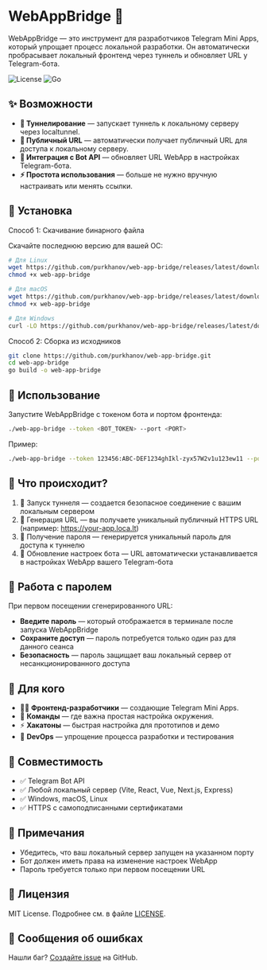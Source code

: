 # WebAppBridge 🚀

WebAppBridge — это инструмент для разработчиков Telegram Mini Apps, который упрощает процесс локальной разработки. Он автоматически пробрасывает локальный фронтенд через туннель и обновляет URL у Telegram-бота.

![License](https://img.shields.io/badge/license-MIT-green) 
![Go](https://img.shields.io/badge/Go-1.18%2B-blue)

## ✨ Возможности

- **🚀 Туннелирование** — запускает туннель к локальному серверу через localtunnel.
- **🔗 Публичный URL** — автоматически получает публичный URL для доступа к локальному серверу.
- **🤖 Интеграция с Bot API** — обновляет URL WebApp в настройках Telegram-бота.
- **⚡ Простота использования** — больше не нужно вручную настраивать или менять ссылки.

## 🔧 Установка

Способ 1: Скачивание бинарного файла

Скачайте последнюю версию для вашей ОС:
```bash
# Для Linux
wget https://github.com/purkhanov/web-app-bridge/releases/latest/download/web-app-bridge-linux-amd64 -O web-app-bridge
chmod +x web-app-bridge

# Для macOS
wget https://github.com/purkhanov/web-app-bridge/releases/latest/download/web-app-bridge-darwin-amd64 -O web-app-bridge
chmod +x web-app-bridge

# Для Windows
curl -LO https://github.com/purkhanov/web-app-bridge/releases/latest/download/web-app-bridge-windows-amd64.exe
```

Способ 2: Сборка из исходников
```bash
git clone https://github.com/purkhanov/web-app-bridge.git
cd web-app-bridge
go build -o web-app-bridge
```

## 🚀 Использование

Запустите WebAppBridge с токеном бота и портом фронтенда:
```bash
./web-app-bridge --token <BOT_TOKEN> --port <PORT>
```

Пример:
```bash
./web-app-bridge --token 123456:ABC-DEF1234ghIkl-zyx57W2v1u123ew11 --port 3000
```

## 🔄 Что происходит?
1. 🔄 Запуск туннеля — создается безопасное соединение с вашим локальным сервером
2. 🔗 Генерация URL — вы получаете уникальный публичный HTTPS URL (например: https://your-app.loca.lt)
3. 🔐 Получение пароля — генерируется уникальный пароль для доступа к туннелю
4. 🤖 Обновление настроек бота — URL автоматически устанавливается в настройках WebApp вашего Telegram-бота

## 🔐 Работа с паролем

При первом посещении сгенерированного URL:

- **Введите пароль** — который отображается в терминале после запуска WebAppBridge
- **Сохраните доступ** — пароль потребуется только один раз для данного сеанса
- **Безопасность** — пароль защищает ваш локальный сервер от несанкционированного доступа

## 🎯 Для кого
* 👨‍💻 **Фронтенд-разработчики** — создающие Telegram Mini Apps.
* 👥 **Команды** — где важна простая настройка окружения.
* ⚡ **Хакатоны** — быстрая настройка для прототипов и демо
* 🔧 **DevOps** — упрощение процесса разработки и тестирования

## 🤝 Совместимость
* ✅ Telegram Bot API
* ✅ Любой локальный сервер (Vite, React, Vue, Next.js, Express)
* ✅ Windows, macOS, Linux
* ✅ HTTPS с самоподписанными сертификатами

## 📝 Примечания
* Убедитесь, что ваш локальный сервер запущен на указанном порту
* Бот должен иметь права на изменение настроек WebApp
* Пароль требуется только при первом посещении URL

## 📜 Лицензия
MIT License. Подробнее см. в файле [LICENSE](https://github.com/purkhanov/web-app-bridge/blob/main/LICENSE).

## 🐛 Сообщения об ошибках
Нашли баг? [Создайте issue](https://github.com/purkhanov/web-app-bridge/issues) на GitHub.